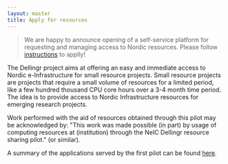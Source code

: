 ```yaml
---
layout: master
title: Apply for resources
---
```


> We are happy to announce opening of a self-service platform for requesting and managing access to
> Nordic resources. Please follow [instructions](/guide/#getting-resources-via-dellingr) to applly!

The Dellingr project aims at offering an easy and immediate access to Nordic e-Infrastructure for small resource
projects. Small resource projects are projects that require a small volume of resources for a limited period,
like a few hundred thousand CPU core hours over a 3-4 month time period. The idea is to provide access to Nordic
Infrastructure resources for emerging research projects.

Work performed with the aid of resources obtained through this pilot may be acknowledged by:
"This work was made possible (in part) by usage of computing resources at (institution) through the
NeIC Dellingr resource sharing pilot." (or similar).

A summary of the applications served by the first pilot can be found
[here](https://wiki.neic.no/wiki/Dellingr/FirstPilotApplications).

